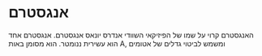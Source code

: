 # אנגסטרם

האנגסטרם קרוי על שמו של הפיזיקאי השוודי אנדרס יונאס אנגסטרם. אנגסטרם אחד הוא
עשירית ננומטר. הוא מסומן באות A, ומשמש לביטוי גדלים של אטומים
